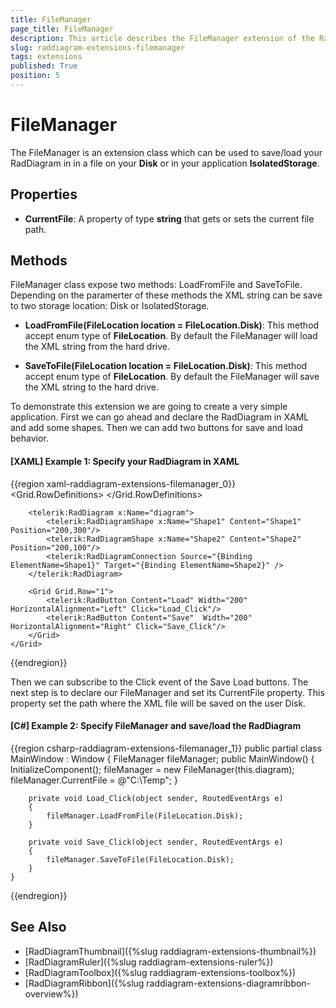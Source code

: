 ```yaml
---
title: FileManager
page_title: FileManager
description: This article describes the FileManager extension of the RadDiagram Framework.
slug: raddiagram-extensions-filemanager
tags: extensions
published: True
position: 5
---
```


# FileManager

The FileManager is an extension class which can be used to save/load your RadDiagram in in a file on your __Disk__ or in your application __IsolatedStorage__. 

## Properties

* __CurrentFile__: A property of type __string__ that gets or sets the current file path. 

## Methods

FileManager class expose two methods: LoadFromFile and SaveToFile. Depending on the paramerter of these methods the XML string can be save to two storage location: Disk or IsolatedStorage.

* __LoadFromFile(FileLocation location = FileLocation.Disk)__: This method accept enum type of __FileLocation__. By default the FileManager will load the XML string from the hard drive.

* __SaveToFile(FileLocation location = FileLocation.Disk)__: This method accept enum type of __FileLocation__. By default the FileManager will save the XML string to the hard drive.


To demonstrate this extension we are going to create a very simple application. First we can go ahead and declare the RadDiagram in XAML and add some shapes. Then we can add two buttons for save and load behavior.

#### __[XAML] Example 1: Specify your RadDiagram in XAML__
{{region xaml-raddiagram-extensions-filemanager_0}}
	<Grid>
		<Grid.RowDefinitions>
			<RowDefinition Height="*"/>
			<RowDefinition Height="Auto"/>
		</Grid.RowDefinitions>

		<telerik:RadDiagram x:Name="diagram">
			<telerik:RadDiagramShape x:Name="Shape1" Content="Shape1" Position="200,300"/>
			<telerik:RadDiagramShape x:Name="Shape2" Content="Shape2" Position="200,100"/>
			<telerik:RadDiagramConnection Source="{Binding ElementName=Shape1}" Target="{Binding ElementName=Shape2}" />
		</telerik:RadDiagram>

		<Grid Grid.Row="1">
			<telerik:RadButton Content="Load" Width="200"  HorizontalAlignment="Left" Click="Load_Click"/>
			<telerik:RadButton Content="Save"  Width="200" HorizontalAlignment="Right" Click="Save_Click"/>
		</Grid>
	</Grid>	
{{endregion}}

Then we can subscribe to the Click event of the Save Load buttons. The next step is to declare our FileManager and set its CurrentFile property. This property set the path where the XML file will be saved on the user Disk.

#### __[C#] Example 2: Specify FileManager and save/load the RadDiagram__
{{region csharp-raddiagram-extensions-filemanager_1}}
	public partial class MainWindow : Window
    {
        FileManager fileManager;
        public MainWindow()
        {
            InitializeComponent();
            fileManager = new FileManager(this.diagram);
            fileManager.CurrentFile = @"C:\Temp";
        }

        private void Load_Click(object sender, RoutedEventArgs e)
        {
            fileManager.LoadFromFile(FileLocation.Disk);
        }

        private void Save_Click(object sender, RoutedEventArgs e)
        {
            fileManager.SaveToFile(FileLocation.Disk);
        }
    }
{{endregion}}


## See Also

* [RadDiagramThumbnail]({%slug raddiagram-extensions-thumbnail%})
* [RadDiagramRuler]({%slug raddiagram-extensions-ruler%})
* [RadDiagramToolbox]({%slug raddiagram-extensions-toolbox%})
* [RadDiagramRibbon]({%slug raddiagram-extensions-diagramribbon-overview%})